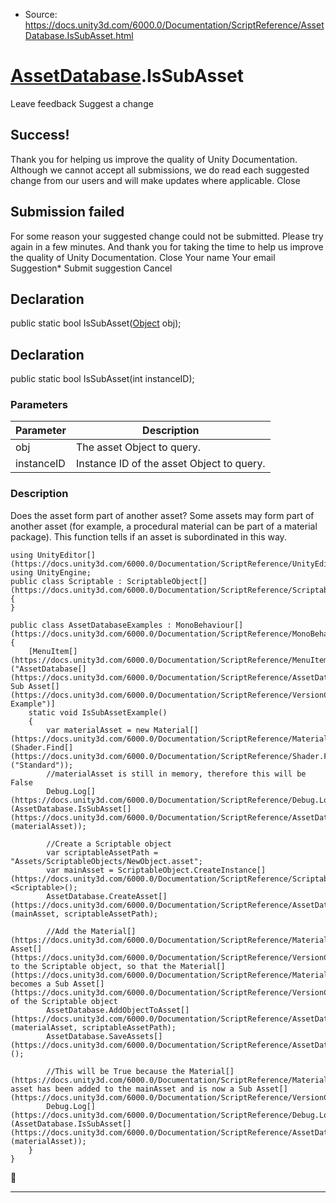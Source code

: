 * Source: https://docs.unity3d.com/6000.0/Documentation/ScriptReference/AssetDatabase.IsSubAsset.html

#  [AssetDatabase](https://docs.unity3d.com/6000.0/Documentation/ScriptReference/AssetDatabase.html).IsSubAsset
Leave feedback
Suggest a change
## Success!
Thank you for helping us improve the quality of Unity Documentation. Although we cannot accept all submissions, we do read each suggested change from our users and will make updates where applicable.
Close
## Submission failed
For some reason your suggested change could not be submitted. Please <a>try again</a> in a few minutes. And thank you for taking the time to help us improve the quality of Unity Documentation.
Close
Your name Your email Suggestion* Submit suggestion
Cancel
## Declaration
public static bool IsSubAsset([Object](https://docs.unity3d.com/6000.0/Documentation/ScriptReference/Object.html) obj); 
## Declaration
public static bool IsSubAsset(int instanceID); 
### Parameters
Parameter | Description  
---|---  
obj | The asset Object to query.  
instanceID | Instance ID of the asset Object to query.  
### Description
Does the asset form part of another asset?
Some assets may form part of another asset (for example, a procedural material can be part of a material package). This function tells if an asset is subordinated in this way.
```
using UnityEditor[](https://docs.unity3d.com/6000.0/Documentation/ScriptReference/UnityEditor.html);
using UnityEngine;
public class Scriptable : ScriptableObject[](https://docs.unity3d.com/6000.0/Documentation/ScriptReference/ScriptableObject.html)
{
}  
  
public class AssetDatabaseExamples : MonoBehaviour[](https://docs.unity3d.com/6000.0/Documentation/ScriptReference/MonoBehaviour.html)
{
    [MenuItem[](https://docs.unity3d.com/6000.0/Documentation/ScriptReference/MenuItem.html)("AssetDatabase[](https://docs.unity3d.com/6000.0/Documentation/ScriptReference/AssetDatabase.html)/Is Sub Asset[](https://docs.unity3d.com/6000.0/Documentation/ScriptReference/VersionControl.Asset.html) Example")]
    static void IsSubAssetExample()
    {
        var materialAsset = new Material[](https://docs.unity3d.com/6000.0/Documentation/ScriptReference/Material.html)(Shader.Find[](https://docs.unity3d.com/6000.0/Documentation/ScriptReference/Shader.Find.html)("Standard"));
        //materialAsset is still in memory, therefore this will be False
        Debug.Log[](https://docs.unity3d.com/6000.0/Documentation/ScriptReference/Debug.Log.html)(AssetDatabase.IsSubAsset[](https://docs.unity3d.com/6000.0/Documentation/ScriptReference/AssetDatabase.IsSubAsset.html)(materialAsset));  
  
        //Create a Scriptable object
        var scriptableAssetPath = "Assets/ScriptableObjects/NewObject.asset";
        var mainAsset = ScriptableObject.CreateInstance[](https://docs.unity3d.com/6000.0/Documentation/ScriptReference/ScriptableObject.CreateInstance.html)<Scriptable>();
        AssetDatabase.CreateAsset[](https://docs.unity3d.com/6000.0/Documentation/ScriptReference/AssetDatabase.CreateAsset.html)(mainAsset, scriptableAssetPath);  
  
        //Add the Material[](https://docs.unity3d.com/6000.0/Documentation/ScriptReference/Material.html) Asset[](https://docs.unity3d.com/6000.0/Documentation/ScriptReference/VersionControl.Asset.html) to the Scriptable object, so that the Material[](https://docs.unity3d.com/6000.0/Documentation/ScriptReference/Material.html) becomes a Sub Asset[](https://docs.unity3d.com/6000.0/Documentation/ScriptReference/VersionControl.Asset.html) of the Scriptable object
        AssetDatabase.AddObjectToAsset[](https://docs.unity3d.com/6000.0/Documentation/ScriptReference/AssetDatabase.AddObjectToAsset.html)(materialAsset, scriptableAssetPath);
        AssetDatabase.SaveAssets[](https://docs.unity3d.com/6000.0/Documentation/ScriptReference/AssetDatabase.SaveAssets.html)();  
  
        //This will be True because the Material[](https://docs.unity3d.com/6000.0/Documentation/ScriptReference/Material.html) asset has been added to the mainAsset and is now a Sub Asset[](https://docs.unity3d.com/6000.0/Documentation/ScriptReference/VersionControl.Asset.html)
        Debug.Log[](https://docs.unity3d.com/6000.0/Documentation/ScriptReference/Debug.Log.html)(AssetDatabase.IsSubAsset[](https://docs.unity3d.com/6000.0/Documentation/ScriptReference/AssetDatabase.IsSubAsset.html)(materialAsset));
    }
}
```

* * *
